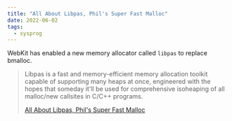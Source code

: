 ```yaml
---
title: "All About Libpas, Phil's Super Fast Malloc"
date: 2022-06-02
tags:
  - sysprog
---
```


WebKit has enabled a new memory allocator called `libpas` to replace bmalloc.

> Libpas is a fast and memory-efficient memory allocation toolkit capable of
> supporting many heaps at once, engineered with the hopes that someday it'll be
> used for comprehensive isoheaping of all malloc/new callsites in C/C++
> programs.
>
> [All About Libpas, Phil's Super Fast Malloc](https://github.com/WebKit/WebKit/blob/main/Source/bmalloc/libpas/Documentation.md)
